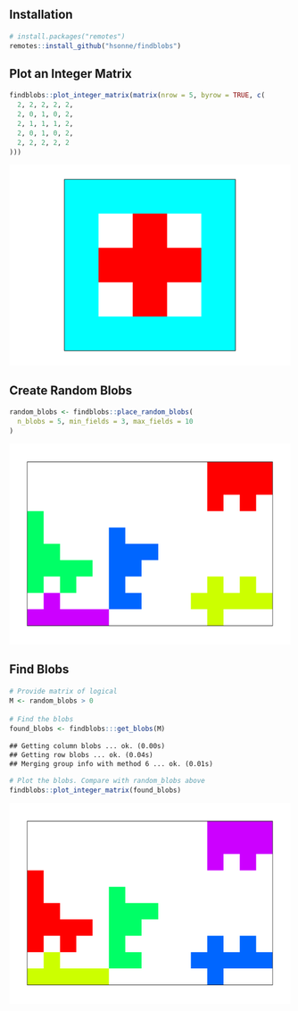 Installation
------------

``` r
# install.packages("remotes")
remotes::install_github("hsonne/findblobs")
```

Plot an Integer Matrix
----------------------

``` r
findblobs::plot_integer_matrix(matrix(nrow = 5, byrow = TRUE, c(
  2, 2, 2, 2, 2,
  2, 0, 1, 0, 2,
  2, 1, 1, 1, 2,
  2, 0, 1, 0, 2,
  2, 2, 2, 2, 2
)))
```

![](README_files/figure-markdown_github/unnamed-chunk-2-1.png)

Create Random Blobs
-------------------

``` r
random_blobs <- findblobs::place_random_blobs(
  n_blobs = 5, min_fields = 3, max_fields = 10
)
```

![](README_files/figure-markdown_github/unnamed-chunk-3-1.png)

Find Blobs
----------

``` r
# Provide matrix of logical
M <- random_blobs > 0

# Find the blobs
found_blobs <- findblobs:::get_blobs(M)
```

    ## Getting column blobs ... ok. (0.00s) 
    ## Getting row blobs ... ok. (0.04s) 
    ## Merging group info with method 6 ... ok. (0.01s)

``` r
# Plot the blobs. Compare with random_blobs above
findblobs::plot_integer_matrix(found_blobs)
```

![](README_files/figure-markdown_github/unnamed-chunk-4-1.png)
